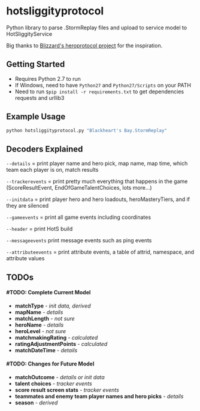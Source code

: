 # hotsliggityprotocol
Python library to parse .StormReplay files and upload to service model to HotSliggityService

Big thanks to [Blizzard's heroprotocol project](https://github.com/Blizzard/heroprotocol) for the inspiration.

## Getting Started

* Requires Python 2.7 to run
* If Windows, need to have `Python27` and `Python27/Scripts` on your PATH
* Need to run `$pip install -r requirements.txt` to get dependencies requests and urllib3

## Example Usage

```python
python hotsliggityprotocol.py "Blackheart's Bay.StormReplay"
```


## Decoders Explained
`--details` = print player name and hero pick, map name, map time, which team each player is on, match results

`--trackerevents` = print pretty much everything that happens in the game (ScoreResultEvent, EndOfGameTalentChoices, lots more...)

`--initdata` = print player hero and hero loadouts, heroMasteryTiers, and if they are silenced

`--gameevents` = print all game events including coordinates

`--header` = print HotS build

`--messageevents` print message events such as ping events

`--attributeevents` = print attribute events, a table of attrid, namespace, and attribute values

## TODOs

#### #TODO: Complete Current Model
* **matchType** - _init data, derived_
* **mapName** - _details_
* **matchLength** - _not sure_
* **heroName** - _details_
* **heroLevel** - _not sure_
* **matchmakingRating** - _calculated_
* **ratingAdjustmentPoints** - _calculated_
* **matchDateTime** - _details_


#### #TODO: Changes for Future Model
* **matchOutcome** - _details or init data_
* **talent choices** - _tracker events_
* **score result screen stats** - _tracker events_
* **teammates and enemy team player names and hero picks** - _details_
* **season** - _derived_
